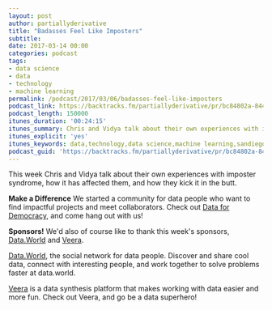 ```yaml
---
layout: post
author: partiallyderivative
title: "Badasses Feel Like Imposters"
subtitle:
date: 2017-03-14 00:00
categories: podcast
tags:
- data science
- data
- technology
- machine learning
permalink: /podcast/2017/03/06/badasses-feel-like-imposters
podcast_link: https://backtracks.fm/partiallyderivative/pr/bc84802a-844c-11e7-86c7-0e84392478bc/partially_derivative_imposter_syndrome.mp3?s=1
podcast_length: 150000
itunes_duration: '00:24:15'
itunes_summary: Chris and Vidya talk about their own experiences with imposter syndrome!
itunes_explicit: 'yes'
itunes_keywords: data,technology,data science,machine learning,sandiego
podcast_guid: 'https://backtracks.fm/partiallyderivative/pr/bc84802a-844c-11e7-86c7-0e84392478bc/partially_derivative_imposter_syndrome.mp3?s=1'
---
```


This week Chris and Vidya talk about their own experiences with imposter syndrome, how it has affected them, and how they kick it in the butt.

<div id="backtracks-player" data-bt-embed="https://player.backtracks.fm/partiallyderivative/partially-derivative/m/badasses-feel-like-imposters" data-bt-show-art-cover="true" data-bt-theme="light" data-bt-show-comments="false"></div><script>(function(p,l,a,y,e,r,s){if(p[y]) return;if(p[e]) return p[e]();s=l.createElement(a);l.head.appendChild((s.async=p[y]=true,s.src=r,s))}(window,document,"script","__btL","__btR","https://player.backtracks.fm/embedder.js"))</script>

**Make a Difference**
We started a community for data people who want to find impactful projects and meet collaborators. Check out [Data for Democracy](https://medium.com/data-for-democracy), and come hang out with us!

**Sponsors!** We'd also of course like to thank this week's sponsors, [Data.World](http://data.world/) and [Veera](http://getveera.com/).

[Data.World](https://data.world/), the social network for data people. Discover and share cool data, connect with interesting people, and work together to solve problems faster at data.world.

[Veera](http://getveera.com/) is a data synthesis platform that makes working with data easier and more fun. Check out Veera, and go be a data superhero!
